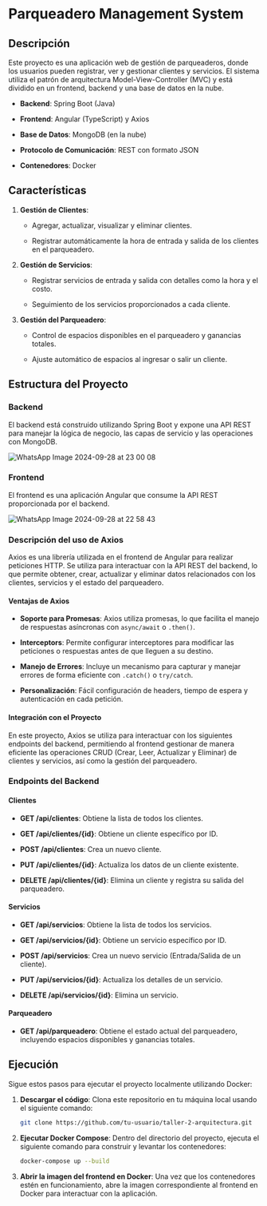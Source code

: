 
# Parqueadero Management System
 
## Descripción
 
Este proyecto es una aplicación web de gestión de parqueaderos, donde los usuarios pueden registrar, ver y gestionar clientes y servicios. El sistema utiliza el patrón de arquitectura Model-View-Controller (MVC) y está dividido en un frontend, backend y una base de datos en la nube.
 
- **Backend**: Spring Boot (Java)

- **Frontend**: Angular (TypeScript) y Axios

- **Base de Datos**: MongoDB (en la nube)

- **Protocolo de Comunicación**: REST con formato JSON

- **Contenedores**: Docker
 
## Características
 
1. **Gestión de Clientes**: 

   - Agregar, actualizar, visualizar y eliminar clientes.

   - Registrar automáticamente la hora de entrada y salida de los clientes en el parqueadero.
 
2. **Gestión de Servicios**: 

   - Registrar servicios de entrada y salida con detalles como la hora y el costo.

   - Seguimiento de los servicios proporcionados a cada cliente.
 
3. **Gestión del Parqueadero**:

   - Control de espacios disponibles en el parqueadero y ganancias totales.

   - Ajuste automático de espacios al ingresar o salir un cliente.
 
## Estructura del Proyecto
 
### Backend
 
El backend está construido utilizando Spring Boot y expone una API REST para manejar la lógica de negocio, las capas de servicio y las operaciones con MongoDB.

![WhatsApp Image 2024-09-28 at 23 00 08](https://github.com/user-attachments/assets/010494f5-5a1a-4a85-b44b-e4a23a9e7d96)

 
### Frontend
 
El frontend es una aplicación Angular que consume la API REST proporcionada por el backend.

 
![WhatsApp Image 2024-09-28 at 22 58 43](https://github.com/user-attachments/assets/7796e5d0-fb53-4e9a-8682-9d23b97197f9)

 
### Descripción del uso de Axios
 
Axios es una librería utilizada en el frontend de Angular para realizar peticiones HTTP. Se utiliza para interactuar con la API REST del backend, lo que permite obtener, crear, actualizar y eliminar datos relacionados con los clientes, servicios y el estado del parqueadero.
 
#### Ventajas de Axios
 
- **Soporte para Promesas**: Axios utiliza promesas, lo que facilita el manejo de respuestas asíncronas con `async/await` o `.then()`.

- **Interceptors**: Permite configurar interceptores para modificar las peticiones o respuestas antes de que lleguen a su destino.

- **Manejo de Errores**: Incluye un mecanismo para capturar y manejar errores de forma eficiente con `.catch()` o `try/catch`.

- **Personalización**: Fácil configuración de headers, tiempo de espera y autenticación en cada petición.
 
#### Integración con el Proyecto
 
En este proyecto, Axios se utiliza para interactuar con los siguientes endpoints del backend, permitiendo al frontend gestionar de manera eficiente las operaciones CRUD (Crear, Leer, Actualizar y Eliminar) de clientes y servicios, así como la gestión del parqueadero.
 
### Endpoints del Backend
 
#### Clientes
 
- **GET /api/clientes**: Obtiene la lista de todos los clientes.

- **GET /api/clientes/{id}**: Obtiene un cliente específico por ID.

- **POST /api/clientes**: Crea un nuevo cliente.

- **PUT /api/clientes/{id}**: Actualiza los datos de un cliente existente.

- **DELETE /api/clientes/{id}**: Elimina un cliente y registra su salida del parqueadero.
 
#### Servicios
 
- **GET /api/servicios**: Obtiene la lista de todos los servicios.

- **GET /api/servicios/{id}**: Obtiene un servicio específico por ID.

- **POST /api/servicios**: Crea un nuevo servicio (Entrada/Salida de un cliente).

- **PUT /api/servicios/{id}**: Actualiza los detalles de un servicio.

- **DELETE /api/servicios/{id}**: Elimina un servicio.
 
#### Parqueadero
 
- **GET /api/parqueadero**: Obtiene el estado actual del parqueadero, incluyendo espacios disponibles y ganancias totales.
 
## Ejecución

Sigue estos pasos para ejecutar el proyecto localmente utilizando Docker:

1. **Descargar el código**: Clona este repositorio en tu máquina local usando el siguiente comando:
    ```bash
    git clone https://github.com/tu-usuario/taller-2-arquitectura.git
    ```

2. **Ejecutar Docker Compose**: Dentro del directorio del proyecto, ejecuta el siguiente comando para construir y levantar los contenedores:
    ```bash
    docker-compose up --build
    ```
3. **Abrir la imagen del frontend en Docker**: Una vez que los contenedores estén en funcionamiento, abre la imagen correspondiente al frontend en Docker para interactuar con la aplicación.
 
